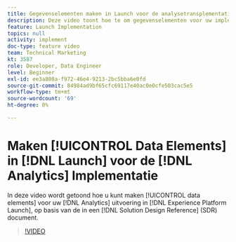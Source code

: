 ```yaml
---
title: Gegevenselementen maken in Launch voor de analysetransplementatie
description: Deze video toont hoe te om gegevenselementen voor uw implementatie van Analytics in Lancering tot stand te brengen, die op de variabelen en de gebeurtenissen wordt gebaseerd die op en in een document van de Verwijzing van het Ontwerp van de Oplossing (SDR) worden besloten en worden gedocumenteerd.
feature: Launch Implementation
topics: null
activity: implement
doc-type: feature video
team: Technical Marketing
kt: 3587
role: Developer, Data Engineer
level: Beginner
exl-id: ee3a808a-f972-46e4-9213-2bc5bba6e0fd
source-git-commit: 84984ad9bf65cfc69117e40ac0e0cfe503cac5e5
workflow-type: tm+mt
source-wordcount: '69'
ht-degree: 0%

---
```


# Maken [!UICONTROL Data Elements] in [!DNL Launch] voor de [!DNL Analytics] Implementatie

In deze video wordt getoond hoe u kunt maken [!UICONTROL data elements] voor uw [!DNL Analytics] uitvoering in [!DNL Experience Platform Launch], op basis van de in een [!DNL Solution Design Reference] (SDR) document.

>[!VIDEO](https://video.tv.adobe.com/v/28760/?quality=12&learn=on)

